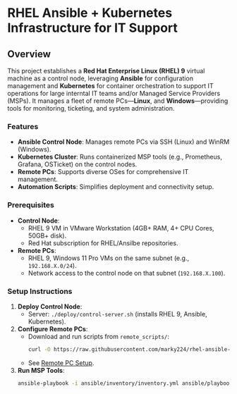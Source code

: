 # RHEL Ansible + Kubernetes Infrastructure for IT Support

## Overview
This project establishes a **Red Hat Enterprise Linux (RHEL) 9** virtual machine as a control node, leveraging **Ansible** for configuration management and **Kubernetes** for container orchestration to support IT operations for large interntal IT teams and/or Managed Service Providers (MSPs). It manages a fleet of remote PCs—**Linux**, and **Windows**—providing tools for monitoring, ticketing, and system administration.

### Features
- **Ansible Control Node**: Manages remote PCs via SSH (Linux) and WinRM (Windows).
- **Kubernetes Cluster**: Runs containerized MSP tools (e.g., Prometheus, Grafana, OSTicket) on the control nodes.
- **Remote PCs**: Supports diverse OSes for comprehensive IT management.
- **Automation Scripts**: Simplifies deployment and connectivity setup.

### Prerequisites
- **Control Node**:
  - RHEL 9 VM in VMware Workstation (4GB+ RAM, 4+ CPU Cores, 50GB+ disk).
  - Red Hat subscription for RHEL/Ansilbe repositories.
- **Remote PCs**:
  - RHEL 9, Windows 11 Pro VMs on the same subnet (e.g., `192.168.X.0/24`).
  - Network access to the control node on that subnet (`192.168.X.100`).

### Setup Instructions
1. **Deploy Control Node**:
   - Server: `./deploy/control-server.sh` (installs RHEL 9, Ansible, Kubernetes).
2. **Configure Remote PCs**:
   - Download and run scripts from `remote_scripts/`:
     ```bash
     curl -O https://raw.githubusercontent.com/marky224/rhel-ansible-k8s-it-support/main/remote_scripts/<script_name>
     ```
   - See [Remote PC Setup](#remote-pc-setup).
3. **Run MSP Tools**:
   ```bash
   ansible-playbook -i ansible/inventory/inventory.yml ansible/playbooks/msp_support.yml --vault-password-file ~/.vault_pass.txt
